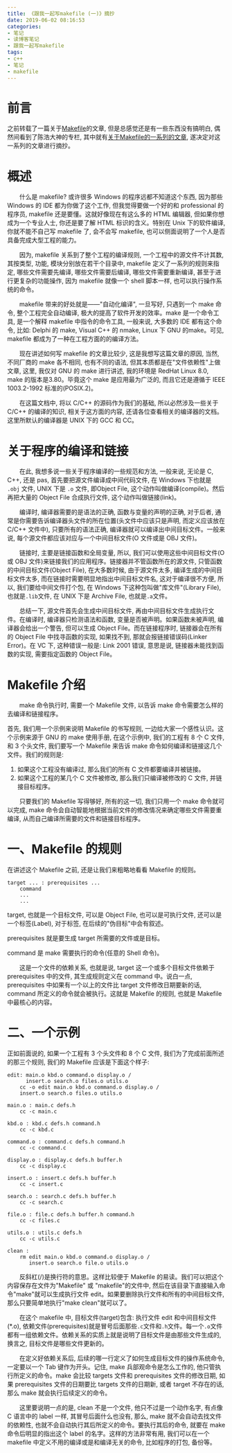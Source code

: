 ```yaml
---
title: 《跟我一起写makefile (一)》摘抄
date: 2019-06-02 08:16:53
categories:
- 笔记
- 读博客笔记
- 跟我一起写makefile
tags:
- c++
- 笔记
- makefile
---
```


# 前言

之前转载了一篇关于[Makefile](/c_plus_plus_primer/tips/make/edit-makefile.html)的文章, 但是总感觉还是有一些东西没有搞明白, 偶然间看到了陈浩大神的专栏, 其中就有[关于Makefile的一系列的文章](https://blog.csdn.net/haoel/article/details/2886), 遂决定对这一系列的文章进行摘抄。
<!--more-->

# 概述

&emsp;&emsp;什么是 makefile? 或许很多 Windows 的程序远都不知道这个东西, 因为那些 Windows 的 IDE 都为你做了这个工作, 但我觉得要做一个好的和 professional 的程序员, makefile 还是要懂。这就好像现在有这么多的 HTML 编辑器, 但如果你想成为一个专业人士, 你还是要了解 HTML 标识的含义。特别在 Unix 下的软件编译, 你就不能不自己写 makefile 了, 会不会写 makefile, 也可以侧面说明了一个人是否具备完成大型工程的能力。

&emsp;&emsp;因为, makefile 关系到了整个工程的编译规则, 一个工程中的源文件不计其数, 其按类型, 功能, 模块分别放在若干个目录中, makefile 定义了一系列的规则来指定, 哪些文件需要先编译, 哪些文件需要后编译, 哪些文件需要重新编译, 甚至于进行更复杂的功能操作, 因为 makefile 就像一个 shell 脚本一样, 也可以执行操作系统的命令。

&emsp;&emsp;makefile 带来的好处就是——"自动化编译", 一旦写好, 只遇到一个 make 命令, 整个工程完全自动编译, 极大的提高了软件开发的效率。make 是一个命令工具, 是一个解释 makefile 中指令的命令工具, 一般来说, 大多数的 IDE 都有这个命令, 比如: Delphi 的 make, Visual C++ 的 nmake, Linux 下 GNU 的make。可见, makefile 都成为了一种在工程方面的的编译方法。

&emsp;&emsp;现在讲述如何写 makefile 的文章比较少, 这是我想写这篇文章的原因, 当然, 不同厂商的 make 各不相同, 也有不同的语法, 但其本质都是在"文件依赖性"上做文章, 这里, 我仅对 GNU 的 make 进行讲述, 我的环境是 RedHat Linux 8.0, make 的版本是3.80。毕竟这个 make 是应用最为广泛的, 而且它还是遵循于 IEEE 1003.2-1992 标准的(POSIX.2)。

&emsp;&emsp;在这篇文档中, 将以 C/C++ 的源码作为我们的基础, 所以必然涉及一些关于 C/C++ 的编译的知识, 相关于这方面的内容, 还请各位查看相关的编译器的文档。这里所默认的编译器是 UNIX 下的 GCC 和 CC。

# 关于程序的编译和链接

&emsp;&emsp;在此, 我想多说一些关于程序编译的一些规范和方法, 一般来说, 无论是 C, C++, 还是 pas, 首先要把源文件编译成中间代码文件, 在 Windows 下也就是 `.obj` 文件, UNIX 下是 `.o` 文件, 即Object File, 这个动作叫做编译(compile)。然后再把大量的 Object File 合成执行文件, 这个动作叫做链接(link)。

&emsp;&emsp;编译时, 编译器需要的是语法的正确, 函数与变量的声明的正确, 对于后者, 通常是你需要告诉编译器头文件的所在位置(头文件中应该只是声明, 而定义应该放在 C/C++ 文件中), 只要所有的语法正确, 编译器就可以编译出中间目标文件。一般来说, 每个源文件都应该对应与一个中间目标文件(O 文件或是 OBJ 文件)。

&emsp;&emsp;链接时, 主要是链接函数和全局变量, 所以, 我们可以使用这些中间目标文件(O 或 OBJ 文件)来链接我们的应用程序。链接器并不管函数所在的源文件, 只管函数的中间目标文件(Object File), 在大多数时候, 由于源文件太多, 编译生成的中间目标文件太多, 而在链接时需要明显地指出中间目标文件名, 这对于编译很不方便, 所以, 我们要给中间文件打个包, 在 Windows 下这种包叫做"库文件"(Library File), 也就是`.lib`文件, 在 UNIX 下是 Archive File, 也就是`.a`文件。

&emsp;&emsp;总结一下, 源文件首先会生成中间目标文件, 再由中间目标文件生成执行文件。在编译时, 编译器只检测语法和函数, 变量是否被声明。如果函数未被声明, 编译器会给出一个警告, 但可以生成 Object File。而在链接程序时, 链接器会在所有的 Object File 中找寻函数的实现, 如果找不到, 那就会报链接错误码(Linker Error)。在 VC 下, 这种错误一般是: Link 2001 错误, 意思是说, 链接器未能找到函数的实现, 需要指定函数的 Object File。

# Makefile 介绍

&emsp;&emsp;make 命令执行时, 需要一个 Makefile 文件, 以告诉 make 命令需要怎么样的去编译和链接程序。

首先, 我们用一个示例来说明 Makefile 的书写规则, 一边给大家一个感性认识。这个示例来源于 GNU 的 make 使用手册, 在这个示例中, 我们的工程有 8 个 C 文件, 和 3 个头文件, 我们要写一个 Makefile 来告诉 make 命令如何编译和链接这几个文件。我们的规则是:

1. 如果这个工程没有编译过, 那么我们的所有 C 文件都要编译并被链接。
2. 如果这个工程的某几个 C 文件被修改, 那么我们只编译被修改的 C 文件, 并链接目标程序。

&emsp;&emsp;只要我们的 Makefile 写得够好, 所有的这一切, 我们只用一个 make 命令就可以完成, make 命令会自动智能地根据当前文件的修改情况来确定哪些文件需要重编译, 从而自己编译所需要的文件和链接目标程序。

# 一、Makefile 的规则

在讲述这个 Makefile 之前, 还是让我们来粗略地看看 Makefile 的规则。

```
target ... : prerequisites ...
	command
	...
	...
```

target, 也就是一个目标文件, 可以是 Object File, 也可以是可执行文件, 还可以是一个标签(Label), 对于标签, 在后续的"伪目标"中会有叙述。

prerequisites 就是要生成 target 所需要的文件或是目标。

command 是 make 需要执行的命令(任意的 Shell 命令)。

&emsp;&emsp;这是一个文件的依赖关系, 也就是说, target 这一个或多个目标文件依赖于 prerequisites 中的文件, 其生成规则定义在 command 中。说白一点, prerequisites 中如果有一个以上的文件比 target 文件修改日期要新的话, command 所定义的命令就会被执行。这就是 Makefile 的规则, 也就是 Makefile 中最核心的内容。

# 二、一个示例

正如前面说的, 如果一个工程有 3 个头文件和 8 个 C 文件, 我们为了完成前面所述的那三个规则, 我们的 Makefile 应该是下面这个样子:

```
edit: main.o kbd.o command.o display.o /
      insert.o search.o files.o utils.o
	cc -o edit main.o kbd.o command.o display.o /
	insert.o search.o files.o utils.o

main.o : main.c defs.h
	cc -c main.c

kbd.o : kbd.c defs.h command.h
	cc -c kbd.c

command.o : command.c defs.h command.h
	cc -c command.c

display.o : display.c defs.h buffer.h
	cc -c display.c

insert.o : insert.c defs.h buffer.h
	cc -c insert.c

search.o : search.c defs.h buffer.h
	cc -c search.c

file.o : file.c defs.h buffer.h command.h
	cc -c files.c

utils.o : utils.c defs.h
	cc -c utils.c

clean :
	rm edit main.o kbd.o command.o display.o /
	   insert.o search.o file.o utils.o
```

&emsp;&emsp;反斜杠(/)是换行符的意思。这样比较便于 Makefile 的易读。我们可以把这个内容保存在文件为"Makefile" 或 "makefile"的文件中, 然后在该目录下直接输入命令"make"就可以生成执行文件 edit。如果要删除执行文件和所有的中间目标文件, 那么只要简单地执行"make clean"就可以了。

&emsp;&emsp;在这个 makefile 中, 目标文件(target)包含: 执行文件 edit 和中间目标文件(*.o), 依赖文件(prerequisites)就是冒号后面那些`.c`文件和`.h`文件。每一个`.o`文件都有一组依赖文件。依赖关系的实质上就是说明了目标文件是由那些文件生成的, 换言之, 目标文件是哪些文件更新的。

&emsp;&emsp;在定义好依赖关系后, 后续的哪一行定义了如何生成目标文件的操作系统命令, 一定要以一个 Tab 键作为开头。记住, make 兵部观命令是怎么工作的, 他只管执行所定义的命令。make 会比较 targets 文件和 prerequisites 文件的修改日期, 如果 prerequisites 文件的日期要比 targets 文件的日期新, 或者 target 不存在的话, 那么 make 就会执行后续定义的命令。

&emsp;&emsp;这里要说明一点的是, clean 不是一个文件, 他只不过是一个动作名字, 有点像 C 语言中的 label 一样, 其冒号后面什么也没有, 那么, make 就不会自动去找文件的依赖性, 也就不会自动执行其后所定义的命令。要执行其后的命令, 就要在 make 命令后明显的指出这个 label 的名字。这样的方法非常有用, 我们可以在一个 makefile 中定义不用的编译或是和编译无关的命令, 比如程序的打包, 备份等。
